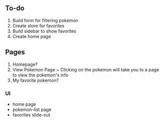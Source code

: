 ## To-do

1. Build form for filtering pokemon
2. Create store for favorites
3. Build sidebar to show favorites
4. Create home page

## Pages

1. Homepage?
2. View Pokemon Page ~ Clicking on the pokemon will take you to a page to view the pokemon's info
3. My favorite pokemon?



### UI

- home page
- pokemon-list page
- favorites slide-out
